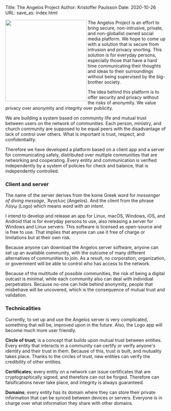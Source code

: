 Title: The Angelos Project
Author: Kristoffer Paulsson
Date: 2020-10-26
URL:
save_as: index.html

<img align="left" width="256" margin="0 0 18 0" src="images/angelos.png"/>

The Angelos Project is an effort to bring secure, non-intrusive, private, and non-globalist owned social media platform. We hope to come up with a solution that is secure from intrusion and privacy snorting. This solution is for everyday persons, especially those that have a hard time communicating their thoughts and ideas to their surroundings without being supervised by the big-brother society.

The idea behind this platform is to offer security and privacy without the risks of anonymity. We value privacy over anonymity and integrity over publicity.

We are building a system based on community life and mutual trust between users on the network of communities. Each person, ministry, and church community are supposed to be equal peers with the disadvantage of lack of control over others. What is important is trust, respect, and confidentiality.

Therefore we have developed a platform based on a client app and a server for communicating safely, distributed over multiple communities that are networking and cooperating. Every entity and communication is verified independently by a system of policies for check and balance, that is independently controlled.

### Client and server

The name of the server derives from the koine Greek word for _messenger of diving message_, Ἄγγελος (Angelos). And the client from the phrase Λόγῳ (Logo) which means _word with an intent_.

I intend to develop and release an app for Linux, macOS, Windows, iOS, and Android that is for everyday persons to use, also releasing a server for Windows and Linux servers. This software is licensed as open-source and is free to use. That implies that anyone can use it free of charge or limitations but at their own risk.

Because anyone can download the Angelos server software, anyone can set up an available community, with the outcome of many different alternatives of communities to join. As a result, no corporation, organization, or government will be able to control who has access to the network.

Because of the multitude of possible communities, the risk of being a digital outcast is minimal, while each community also can deal with individual perpetrators. Because no-one can hide behind anonymity, people that misbehave will be uncovered, which is the consequence of mutual trust and validation.

### Technicalities

Currently, to set up and use the Angelos server is very complicated, something that will be, improved upon in the future. Also, the Logo app will become much more user friendly.

**Circle of trust**; is a concept that builds upon mutual trust between entities. Every entity that interacts in a community can certify or verify anyone's identity and their trust in them. Because of this, trust is built, and mutuality takes place. Thanks to the circles of trust, new entities can verify the credibility of other entities.

**Certificates**; every entity on a network can issue certificates that are cryptographically signed, and therefore can not be forged. Therefore can falsifications never take place, and integrity is always guaranteed.

**Domains**; every entity has its domain where they can store their private information that can be synced between devices or servers. Everyone is in charge over what information they share with other domains.